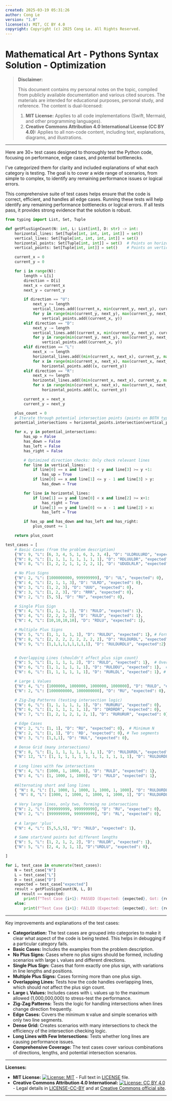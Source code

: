 ```yaml
---
created: 2025-03-19 05:31:26
author: Cong Le
version: "1.0"
license(s): MIT, CC BY 4.0
copyright: Copyright (c) 2025 Cong Le. All Rights Reserved.
---
```



# Mathematical Art - Pythons Syntax Solution - Optimization
> **Disclaimer:**
>
> This document contains my personal notes on the topic,
> compiled from publicly available documentation and various cited sources.
> The materials are intended for educational purposes, personal study, and reference.
> The content is dual-licensed:
> 1. **MIT License:** Applies to all code implementations (Swift, Mermaid, and other programming languages).
> 2. **Creative Commons Attribution 4.0 International License (CC BY 4.0):** Applies to all non-code content, including text, explanations, diagrams, and illustrations.
---


Here are 30+ test cases designed to thoroughly test the Python code, focusing on performance, edge cases, and potential bottlenecks. 

I've categorized them for clarity and included explanations of what each category is testing. The goal is to cover a wide range of scenarios, from simple to complex, to identify any remaining performance issues or logical errors.


This comprehensive suite of test cases helps ensure that the code is correct, efficient, and handles all edge cases. Running these tests will help identify any remaining performance bottlenecks or logical errors. If all tests pass, it provides strong evidence that the solution is robust.





```python
from typing import List, Set, Tuple

def getPlusSignCount(N: int, L: List[int], D: str) -> int:
    horizontal_lines: Set[Tuple[int, int, int, int]] = set()
    vertical_lines: Set[Tuple[int, int, int, int]] = set()
    horizontal_points: Set[Tuple[int, int]] = set()  # Points on horizontal lines
    vertical_points: Set[Tuple[int, int]] = set()    # Points on vertical lines

    current_x = 0
    current_y = 0

    for i in range(N):
        length = L[i]
        direction = D[i]
        next_x = current_x
        next_y = current_y

        if direction == "U":
            next_y += length
            vertical_lines.add((current_x, min(current_y, next_y), current_x, max(current_y, next_y)))
            for y in range(min(current_y, next_y), max(current_y, next_y) + 1):
                vertical_points.add((current_x, y))
        elif direction == "D":
            next_y -= length
            vertical_lines.add((current_x, min(current_y, next_y), current_x, max(current_y, next_y)))
            for y in range(min(current_y, next_y), max(current_y, next_y) + 1):
                vertical_points.add((current_x, y))
        elif direction == "L":
            next_x -= length
            horizontal_lines.add((min(current_x, next_x), current_y, max(current_x, next_x), current_y))
            for x in range(min(current_x, next_x), max(current_x, next_x) + 1):
                horizontal_points.add((x, current_y))
        elif direction == "R":
            next_x += length
            horizontal_lines.add((min(current_x, next_x), current_y, max(current_x, next_x), current_y))
            for x in range(min(current_x, next_x), max(current_x, next_x) + 1):
                horizontal_points.add((x, current_y))

        current_x = next_x
        current_y = next_y

    plus_count = 0
    # Iterate through potential intersection points (points on BOTH types of lines)
    potential_intersections = horizontal_points.intersection(vertical_points)

    for x, y in potential_intersections:
        has_up = False
        has_down = False
        has_left = False
        has_right = False

        # Optimized direction checks: Only check relevant lines
        for line in vertical_lines:
            if line[0] == x and line[1] < y and line[3] >= y +1:
                has_up = True
            if line[0] == x and line[1] <= y - 1 and line[3] > y:
                has_down = True

        for line in horizontal_lines:
            if line[1] == y and line[0] < x and line[2] >= x+1:
                has_right = True
            if line[1] == y and line[0] <= x - 1 and line[2] > x:
                has_left = True

        if has_up and has_down and has_left and has_right:
            plus_count += 1

    return plus_count

test_cases = [
    # Basic Cases (from the problem description)
    {"N": 9, "L": [6, 3, 4, 5, 1, 6, 3, 3, 4], "D": "ULDRULURD", "expected": 4},
    {"N": 8, "L": [1, 1, 1, 1, 1, 1, 1, 1], "D": "RDLUULDR", "expected": 1},
    {"N": 8, "L": [1, 2, 2, 1, 1, 2, 2, 1], "D": "UDUDLRLR", "expected": 1},

    # No Plus Signs
    {"N": 2, "L": [1000000000, 999999999], "D": "UL", "expected": 0},
    {"N": 4, "L": [2, 1, 1, 3], "D": "ULRD", "expected": 0},
    {"N": 3, "L": [1, 2, 3], "D": "UUU", "expected": 0},
    {"N": 3, "L": [1, 2, 3], "D": "RRR", "expected": 0},
    {"N": 2, "L": [5, 5], "D": "RU", "expected": 0},

    # Single Plus Sign
    {"N": 4, "L": [1, 1, 1, 1], "D": "RULD", "expected": 1},
    {"N": 4, "L": [2, 2, 2, 2], "D": "RULD", "expected": 1},
    {"N": 4, "L": [10,10,10,10], "D": "RDLU", "expected": 1},

    # Multiple Plus Signs
    {"N": 5, "L": [1, 1, 1, 1, 1], "D": "RULDU", "expected": 1}, # Forms a '+' and moves up
    {"N": 8, "L": [2, 2, 2, 2, 2, 2, 2, 2], "D": "RULDURDL", "expected": 2},
    {"N": 9, "L": [1,1,1,1,1,1,1,1,1], "D": "RULDURDLU", "expected":2},


    # Overlapping Lines (shouldn't affect plus sign count)
    {"N": 5, "L": [1, 1, 1, 1, 2], "D": "RULD", "expected": 1},  # Overlap on last move
    {"N": 6, "L": [1, 1, 1, 1, 1, 1], "D": "RULDDU", "expected": 1},  # Overlapping vertical
    {"N": 6, "L": [1, 1, 1, 1, 1, 1], "D": "RURLDL", "expected": 1}, # Overlapping horizontal.

    # Large L Values
    {"N": 4, "L": [1000000, 1000000, 1000000, 1000000], "D": "RULD", "expected": 1},
    {"N": 2, "L": [1000000000, 1000000000], "D": "RU", "expected": 0},

    # Zig-Zag Patterns (testing intersection logic)
    {"N": 6, "L": [1, 1, 1, 1, 1, 1], "D": "RURURU", "expected": 0},
    {"N": 6, "L": [1, 1, 1, 1, 1, 1], "D": "DRDRDR", "expected": 0},
    {"N": 7, "L": [1, 2, 1, 2, 1, 2, 1], "D": "RURURUR", "expected": 0},

    # Edge Cases
    {"N": 2, "L": [1, 1], "D": "RU", "expected": 0},  # Minimum N
    {"N": 2, "L": [1, 1], "D": 'RD', "expected": 0}, # Two segments
    {"N": 3, "L": [1,1,1], "D": "RUL", "expected": 0},

    # Dense Grid (many intersections)
    {"N": 8, "L": [1, 1, 1, 1, 1, 1, 1, 1], "D": "RULDURDL", "expected": 2},
    {"N": 12, "L": [1, 1, 1, 1, 1, 1, 1, 1, 1, 1, 1, 1], "D": "RULDURDLUULD", "expected": 3},
    
    # Long lines with few intersections
    {"N": 4, "L": [1000, 1, 1000, 1], "D": "RULD", "expected": 1},
    {"N": 4, "L": [1, 1000, 1, 1000], "D": "RULD", "expected": 1},
    
    #Alternating short and long lines
    { "N": 8, "L": [1, 1000, 1, 1000, 1, 1000, 1, 1000], "D": "RULDURDL", "expected": 2},
    { "N": 8, "L": [1000, 1, 1000, 1, 1000, 1, 1000, 1], "D": "RULDURDL", "expected": 2},
    
    # Very large lines, only two, forming no intersections
    {"N": 2, "L": [999999999, 999999999], "D": "RU", "expected": 0},
    {"N": 2, "L": [999999999, 999999999], "D": "RL", "expected": 0},
    
    # A larger 'plus'
    {"N": 4, "L": [5,5,5,5], "D": "RULD", "expected": 1},

    # Same start/end points but different lengths
    {"N": 5, "L": [1, 2, 1, 2, 2], "D": "RULDR", "expected": 1},
    {"N": 5, "L": [2, 4, 3, 1, 1], "D":"URDLU", "expected": 0},

]

for i, test_case in enumerate(test_cases):
    N = test_case["N"]
    L = test_case["L"]
    D = test_case["D"]
    expected = test_case["expected"]
    result = getPlusSignCount(N, L, D)
    if result == expected:
        print(f"Test Case {i+1}: PASSED (Expected: {expected}, Got: {result})")
    else:
        print(f"Test Case {i+1}: FAILED (Expected: {expected}, Got: {result})")
```

----

Key improvements and explanations of the test cases:

*   **Categorization:** The test cases are grouped into categories to make it clear what aspect of the code is being tested. This helps in debugging if a particular category fails.
*   **Basic Cases:** Includes the examples from the problem description.
*   **No Plus Signs:** Cases where no plus signs should be formed, including scenarios with large `L` values and different directions.
*   **Single Plus Sign:** Cases that form exactly one plus sign, with variations in line lengths and positions.
*   **Multiple Plus Signs:** Cases forming more than one plus sign.
*   **Overlapping Lines:** Tests how the code handles overlapping lines, which should *not* affect the plus sign count.
*   **Large `L` Values:**  Includes cases with `L` values up to the maximum allowed (1,000,000,000) to stress-test the performance.
*   **Zig-Zag Patterns:** Tests the logic for handling intersections when lines change direction frequently.
*   **Edge Cases:** Covers the minimum `N` value and simple scenarios with only two line segments.
*   **Dense Grid:**  Creates scenarios with many intersections to check the efficiency of the intersection checking logic.
* **Long Lines with Few Intersections:** Tests whether long lines are causing performance issues.
*   **Comprehensive Coverage:** The test cases cover various combinations of directions, lengths, and potential intersection scenarios.


---
**Licenses:**

- **MIT License:**  [![License: MIT](https://img.shields.io/badge/License-MIT-yellow.svg)](LICENSE) - Full text in [LICENSE](LICENSE) file.
- **Creative Commons Attribution 4.0 International:** [![License: CC BY 4.0](https://licensebuttons.net/l/by/4.0/88x31.png)](LICENSE-CC-BY) - Legal details in [LICENSE-CC-BY](LICENSE-CC-BY) and at [Creative Commons official site](http://creativecommons.org/licenses/by/4.0/).

---